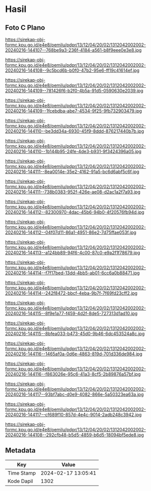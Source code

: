 # Hasil

## Foto C Plano

https://sirekap-obj-formc.kpu.go.id/e4e8/pemilu/pdpr/13/12/04/20/02/1312042002002-20240216-144107--768be9a3-236f-4184-a561-b8f9eee0e3e8.jpg

https://sirekap-obj-formc.kpu.go.id/e4e8/pemilu/pdpr/13/12/04/20/02/1312042002002-20240216-144108--9c5bcd6b-b0f0-47b2-95e6-ff19c41614ef.jpg

https://sirekap-obj-formc.kpu.go.id/e4e8/pemilu/pdpr/13/12/04/20/02/1312042002002-20240216-144109--781426f6-b2f0-4b5a-91d5-0590630e2039.jpg

https://sirekap-obj-formc.kpu.go.id/e4e8/pemilu/pdpr/13/12/04/20/02/1312042002002-20240216-144109--1fcebdba-abe7-4534-9f25-9fb732903479.jpg

https://sirekap-obj-formc.kpu.go.id/e4e8/pemilu/pdpr/13/12/04/20/02/1312042002002-20240216-144110--be3dd34a-6930-45f9-8ddd-876217440b7b.jpg

https://sirekap-obj-formc.kpu.go.id/e4e8/pemilu/pdpr/13/12/04/20/02/1312042002002-20240216-144110--1b144b95-24fe-4de3-b931-9f3424396a05.jpg

https://sirekap-obj-formc.kpu.go.id/e4e8/pemilu/pdpr/13/12/04/20/02/1312042002002-20240216-144111--8ea0014e-35e2-4162-91a5-bc6d6abf5c6f.jpg

https://sirekap-obj-formc.kpu.go.id/e4e8/pemilu/pdpr/13/12/04/20/02/1312042002002-20240216-144111--738b0383-952f-426e-ae08-d2ac1a2f7a93.jpg

https://sirekap-obj-formc.kpu.go.id/e4e8/pemilu/pdpr/13/12/04/20/02/1312042002002-20240216-144112--82300970-4dac-45b6-94b0-4f20576fb94d.jpg

https://sirekap-obj-formc.kpu.go.id/e4e8/pemilu/pdpr/13/12/04/20/02/1312042002002-20240216-144112--04f07d11-86a1-4951-86e2-7d75ffae053f.jpg

https://sirekap-obj-formc.kpu.go.id/e4e8/pemilu/pdpr/13/12/04/20/02/1312042002002-20240216-144113--a124bb89-94f6-4c00-87c0-e9a2f1f78679.jpg

https://sirekap-obj-formc.kpu.go.id/e4e8/pemilu/pdpr/13/12/04/20/02/1312042002002-20240216-144114--f7f17bed-13dd-4bb5-ab01-6cc6a0b88471.jpg

https://sirekap-obj-formc.kpu.go.id/e4e8/pemilu/pdpr/13/12/04/20/02/1312042002002-20240216-144114--242f8472-bbcf-4eba-9b7f-7f69fd23cff2.jpg

https://sirekap-obj-formc.kpu.go.id/e4e8/pemilu/pdpr/13/12/04/20/02/1312042002002-20240216-144115--8f9e1a77-f459-4d2f-8de5-727313d1ad10.jpg

https://sirekap-obj-formc.kpu.go.id/e4e8/pemilu/pdpr/13/12/04/20/02/1312042002002-20240216-144115--8bfea033-b473-45d0-9b46-6dc453524a8c.jpg

https://sirekap-obj-formc.kpu.go.id/e4e8/pemilu/pdpr/13/12/04/20/02/1312042002002-20240216-144116--1465af0a-0d6e-4863-819d-701d336de984.jpg

https://sirekap-obj-formc.kpu.go.id/e4e8/pemilu/pdpr/13/12/04/20/02/1312042002002-20240216-144116--f863026e-95c6-41a3-8cf5-2b89876a57bf.jpg

https://sirekap-obj-formc.kpu.go.id/e4e8/pemilu/pdpr/13/12/04/20/02/1312042002002-20240216-144117--93bf7abc-d0e9-4082-866e-5a50323ea63a.jpg

https://sirekap-obj-formc.kpu.go.id/e4e8/pemilu/pdpr/13/12/04/20/02/1312042002002-20240216-144117--cf689f10-857d-4e4c-9014-2adb248c3942.jpg

https://sirekap-obj-formc.kpu.go.id/e4e8/pemilu/pdpr/13/12/04/20/02/1312042002002-20240216-144108--292cfb48-b5d5-4859-b6d5-18094bf5ede8.jpg


## Metadata

| Key        | Value               |
| ---------- | ------------------- |
| Time Stamp | 2024-02-17 13:05:41 |
| Kode Dapil | 1302                |



